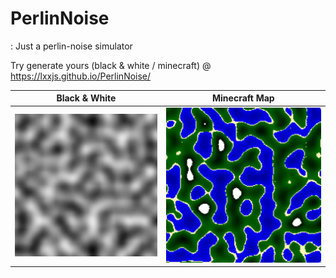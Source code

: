 # PerlinNoise

: Just a perlin-noise simulator     
     
Try generate yours (black & white / minecraft) @ https://lxxjs.github.io/PerlinNoise/


| Black & White | Minecraft Map|
| ---------------------------------------------------------------------------------------------------------------------------|---------------------------------------------------------------------------------------------------------------------------------------------|
|<img src="./output/BlacknWhite.png" title="Perlin noise in black & white" alt="Perlin noise in black & white"/> |<img src="./output/Minecraft.png" title="Minecraft map generated by perlin noise" alt="Minecraft map generated by perlin noise"/>|

